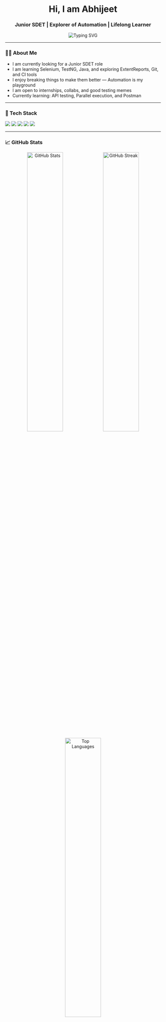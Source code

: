 <h1 align="center">Hi, I am Abhijeet</h1>
<h3 align="center">Junior SDET | Explorer of Automation | Lifelong Learner</h3>

<p align="center">
  <img src="https://readme-typing-svg.demolab.com?font=Fira+Code&pause=1000&center=true&vCenter=true&width=435&lines=Junior+SDET+from+India;Automation+Enthusiast;Learning+Selenium%2C+TestNG%2C+Java;Open+to+Collaboration+%F0%9F%91%8B" alt="Typing SVG" />
</p>

---

### 🧑‍💻 About Me

- I am currently looking for a Junior SDET role
- I am learning Selenium, TestNG, Java, and exploring ExtentReports, Git, and CI tools
- I enjoy breaking things to make them better — Automation is my playground
- I am open to internships, collabs, and good testing memes
- Currently learning: API testing, Parallel execution, and Postman

---

### 🔧 Tech Stack

<p align="left">
  <img src="https://img.shields.io/badge/Java-007396?style=for-the-badge&logo=java&logoColor=white"/>
  <img src="https://img.shields.io/badge/Selenium-43B02A?style=for-the-badge&logo=selenium&logoColor=white"/>
  <img src="https://img.shields.io/badge/TestNG-FF6F00?style=for-the-badge&logo=testng&logoColor=white"/>
  <img src="https://img.shields.io/badge/Git-F05032?style=for-the-badge&logo=git&logoColor=white"/>
  <img src="https://img.shields.io/badge/Postman-FF6C37?style=for-the-badge&logo=postman&logoColor=white"/>
</p>

---

### 📈 GitHub Stats

<p align="center">
  <img src="https://github-readme-stats.vercel.app/api?username=abhijeet2829&show_icons=true&theme=radical" alt="GitHub Stats" width="48%"/>
  <img src="https://github-readme-streak-stats.herokuapp.com?user=abhijeet2829&theme=radical" alt="GitHub Streak" width="48%"/>
</p>

<p align="center">
  <img src="https://github-readme-stats.vercel.app/api/top-langs/?username=abhijeet2829&layout=compact&theme=radical" alt="Top Languages" width="48%"/>
</p>

---

### 📫 Let’s Connect

<p align="left">
  <a href="https://linkedin.com/in/aryan-singh-hacker">
    <img src="https://img.shields.io/badge/LinkedIn-blue?style=for-the-badge&logo=linkedin&logoColor=white"/>
  </a>
  <a href="mailto:kumarsingharyan745@gmail.com">
    <img src="https://img.shields.io/badge/Email-D14836?style=for-the-badge&logo=gmail&logoColor=white"/>
  </a>
</p>

---

⭐️ Thanks for visiting!
